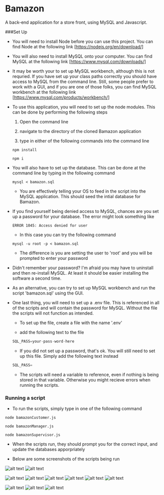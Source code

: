 # Bamazon
A back-end application for a store front, using MySQL and Javascript.

###Set Up

 * You will need to install Node before you can use this project. You can find Node at the following link [https://nodejs.org/en/download/]

 * You will also need to install MySQL onto your computer. You can find MySQL at the following link [https://www.mysql.com/downloads/]

 * It may be worth your to set up MySQL workbench, although this is not requried. If you have set up your class paths correctly you should have access to MySQL from the command line. Still, some people prefer to work with a GUI, and if you are one of those folks, you can find MySQL workbench at the following link [https://www.mysql.com/products/workbench/]

 * To use this application, you will need to set up the node modules. This can be done by performing the following steps
    
    1. Open the command line
    
    2. navigate to the directory of the cloned Bamazon application
    
    3. type in either of the following commands into the command line
    ```
    npm install
    
    npm i
    ```

 * You will also have to set up the database. This can be done at the command line by typing in the following command
    
    ```
    mysql < bamazon.sql
    ```
    
    * You are effectively telling your OS to feed in the script into the MySQL application. This should seed the intial database for Bamazon.

 * If you find yourself being denied access to MySQL, chances are you set up a password for your database. The error might look something like
 
    ```
    ERROR 1045: Access denied for user
    ```

    * In this case you can try the following  command
    
    ```
    mysql -u root -p < bamazon.sql
    ```
    
    * The difference is you are setting the user to 'root' and you will be prompted to enter your password

 * Didn't remember your password? I'm afraid you may have to uninstall and then re-install MySQL. At least it should be easier installing the software a second time.

 * As an alternative, you can try to set up MySQL workbench and run the script 'bamazon.sql' using the GUI.

 * One last thing, you will need to set up a .env file. This is referenced in all of the scripts and will contain the password for MySQL. Without the file the scripts will not function as intended.
    
    * To set up the file, create a file with the name '.env'

    * add the following text to the file

    ```javascript
    SQL_PASS=your-pass-word-here
    ```

    * If you did not set up a password, that's ok. You will still need to set up this file. Simply add the following text instead

    ```javascript
    SQL_PASS=
    ```

    * The scripts will need a variable to reference, even if nothing is being stored in that variable. Otherwise you might recieve errors when running the scripts.

### Running a script

 * To run the scripts, simply type in one of the following command

 ```
 node bamazonCustomer.js

 node bamazonManager.js

 node bamazonSupervisor.js
 ```

 * When the scripts run, they should prompt you for the correct input, and update the databases apporpriately

 * Below are some screenshots of the scripts being run

 ![alt text][customer01]
 ![alt text][customer02]

 ![alt text][manager01]
 ![alt text][manager02]
 ![alt text][manager03]
 ![alt text][manager04]
 ![alt text][manager05]
 ![alt text][manager06]

 ![alt text][supervisor01]
 ![alt text][supervisor02]
 ![alt text][supervisor03]

[customer01]: ./images/customer01.PNG "Purchasing a product"
[customer02]: ./images/customer02.PNG "Database is updated after purchasing a product"

[manager01]: ./images/manager01.PNG "Viewing the product list"
[manager02]: ./images/manager02.PNG "Viewing the products that have low inventory"
[manager03]: ./images/manager03.PNG "Adding to the inventory of a product"
[manager04]: ./images/manager04.PNG "Database is updated after adding to the inventory of a product"
[manager05]: ./images/manager05.PNG "Add a new product to the inventory"
[manager06]: ./images/manager06.PNG "Database is updated after adding a new product to the inventory"

[supervisor01]: ./images/supervisor01.PNG "View product sales by department"
[supervisor02]: ./images/supervisor02.PNG "Create a new department"
[supervisor03]: ./images/supervisor03.PNG "Database is updated after creating a new department"